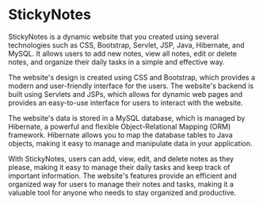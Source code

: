 # StickyNotes

StickyNotes is a dynamic website that you created using several technologies such as CSS, Bootstrap, Servlet, JSP, Java, Hibernate, and MySQL. It allows users to add new notes, view all notes, edit or delete notes, and organize their daily tasks in a simple and effective way.

The website's design is created using CSS and Bootstrap, which provides a modern and user-friendly interface for the users. The website's backend is built using Servlets and JSPs, which allows for dynamic web pages and provides an easy-to-use interface for users to interact with the website.

The website's data is stored in a MySQL database, which is managed by Hibernate, a powerful and flexible Object-Relational Mapping (ORM) framework. Hibernate allows you to map the database tables to Java objects, making it easy to manage and manipulate data in your application.

With StickyNotes, users can add, view, edit, and delete notes as they please, making it easy to manage their daily tasks and keep track of important information. The website's features provide an efficient and organized way for users to manage their notes and tasks, making it a valuable tool for anyone who needs to stay organized and productive.
